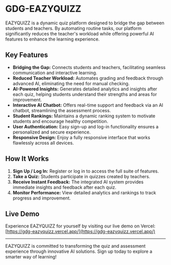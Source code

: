 # GDG-EAZYQUIZZ


EAZYQUIZZ is a dynamic quiz platform designed to bridge the gap between students and teachers. By automating routine tasks, our platform significantly reduces the teacher's workload while offering powerful AI features to enhance the learning experience.

## Key Features

- **Bridging the Gap:** Connects students and teachers, facilitating seamless communication and interactive learning.
- **Reduced Teacher Workload:** Automates grading and feedback through advanced AI, eliminating the need for manual checking.
- **AI-Powered Insights:** Generates detailed analytics and insights after each quiz, helping students understand their strengths and areas for improvement.
- **Interactive AI Chatbot:** Offers real-time support and feedback via an AI chatbot, streamlining the assessment process.
- **Student Rankings:** Maintains a dynamic ranking system to motivate students and encourage healthy competition.
- **User Authentication:** Easy sign-up and log-in functionality ensures a personalized and secure experience.
- **Responsive Design:** Enjoy a fully responsive interface that works flawlessly across all devices.

## How It Works

1. **Sign Up / Log In:** Register or log in to access the full suite of features.
2. **Take a Quiz:** Students participate in quizzes created by teachers.
3. **Receive Instant Feedback:** The integrated AI system provides immediate insights and feedback after each quiz.
4. **Monitor Performance:** View detailed analytics and rankings to track progress and improvement.

## Live Demo

Experience EAZYQUIZZ for yourself by visiting our live demo on Vercel: [https://gdg-eazyquizz.vercel.app/](https://gdg-eazyquizz.vercel.app/)

---

EAZYQUIZZ is committed to transforming the quiz and assessment experience through innovative AI solutions. Sign up today to explore a smarter way of learning!
